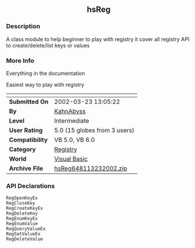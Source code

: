 ﻿<div align="center">

## hsReg


</div>

### Description

A class module to help beginner to play with registry it cover all registry API to create/delete/list keys or values
 
### More Info
 
Everything in the documentation

Easiest way to play with registry


<span>             |<span>
---                |---
**Submitted On**   |2002-03-23 13:05:22
**By**             |[KahnAbyss](https://github.com/Planet-Source-Code/PSCIndex/blob/master/ByAuthor/kahnabyss.md)
**Level**          |Intermediate
**User Rating**    |5.0 (15 globes from 3 users)
**Compatibility**  |VB 5\.0, VB 6\.0
**Category**       |[Registry](https://github.com/Planet-Source-Code/PSCIndex/blob/master/ByCategory/registry__1-36.md)
**World**          |[Visual Basic](https://github.com/Planet-Source-Code/PSCIndex/blob/master/ByWorld/visual-basic.md)
**Archive File**   |[hsReg648113232002\.zip](https://github.com/Planet-Source-Code/kahnabyss-hsreg__1-32993/archive/master.zip)

### API Declarations

```
RegOpenKeyEx
RegCloseKey
RegCreateKeyEx
RegDeleteKey
RegEnumKeyEx
RegEnumValue
RegQueryValueEx
RegSetValueEx
RegDeleteValue
```





